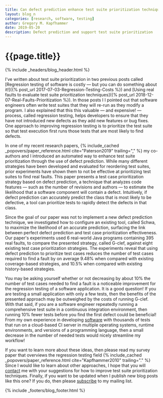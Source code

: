 ```yaml
---
title: Can defect prediction enhance test suite prioritization techniques?
layout: blog_n
categories: [research, software, testing]
author: Gregory M. Kapfhammer
date: 2019-05-20
description: Defect prediction and support test suite prioritization
---
```


# {{page.title}}
{% include _headers/blog_header.html %}

I've written about test suite prioritization in two previous posts called
[Regression testing of software is costly &mdash; but you can do something about
it!]({% post_url 2017-07-03-Regression-Testing-Costs %}) and [Using real faults
to evaluate test suite prioritization techniques]({% post_url
2018-12-07-Real-Faults-Prioritization %}). In those posts I I pointed out that
software engineers often write test suites that they will re-run as they modify
a program. I also explained that this this valuable &mdash; and expensive!
&mdash; process, called regression testing, helps developers to ensure that they
have not introduced new defects as they add new features or bug fixes. One
approach to improving regression testing is to prioritize the test suite so that
test execution first runs those tests that are most likely to find defects.

<p>
In one of my recent research papers, {% include_cached
_popovers/paper_reference.html cite="Paterson2019" trailing="," %} my co-authors
and I introduced an automated way to enhance test suite prioritization through
the use of defect prediction. While many different strategies have been
developed and evaluated for reordering test suites, prior experiments have shown
them to not be effective at prioritizing test suites to find real faults. This
paper presents a test case prioritization strategy based on defect prediction, a
technique that analyzes code features &mdash; such as the number of revisions
and authors &mdash; to estimate the likelihood that a software component will
contain a defect. Intuitively, if defect prediction can accurately predict the
class that is most likely to be defective, a tool can prioritize tests to
rapidly detect the defects in that class.
</p>

Since the goal of our paper was not to implement a new defect prediction
technique, we investigated how to configure an existing tool, called Schwa, to
maximize the likelihood of an accurate prediction, surfacing the link between
perfect defect prediction and test case prioritization effectiveness. Our
paper's experiments used 6 real-world Java programs containing 395 real faults,
to compare the presented strategy, called G-clef, against eight existing test
case prioritization strategies. The experiments reveal that using defect
prediction to prioritize test cases reduces the number of test cases required to
find a fault by on average 9.48% when compared with existing coverage-based
strategies, and 10.5% when compared with existing history-based strategies.

You may be asking yourself whether or not decreasing by about 10% the number of
test cases needed to find a fault is a noticeable improvement for the regression
testing of a software application. It is a good question! If you are testing a
small application with only a few tests, then the benefits of the presented
approach may be outweighed by the costs of running G-clef. With that said, if
you are a software engineer repeatedly running a comprehensive test suite in a
continuous integration environment, then running 10% fewer tests before you find
the first defect could be beneficial! From my own experience in developing
[software]({{site.baseurl}}software/) with thousands of tests that run on a
cloud-based CI server in multiple operating systems, runtime environments, and
versions of a programming language, then a small decrease in the number of
needed tests would nicely streamline my workflow!

<p>
If you want to learn more about these ideas, then please read my survey paper
that overviews the regression testing field {% include_cached
_popovers/paper_reference.html cite="Kapfhammer2010" trailing="." %} Since I
would like to learn about other approaches, I hope that you will <a
href="{{site.baseurl}}contact/">contact</a> me with your suggestions for how to
improve test suite prioritization techniques. Finally, if you want to be updated
when I publish new blog posts like this one? If you do, then please <a
href="{{site.baseurl}}support/">subscribe</a> to my mailing list.
</p>

{% include _footers/blog_footer.html %}
